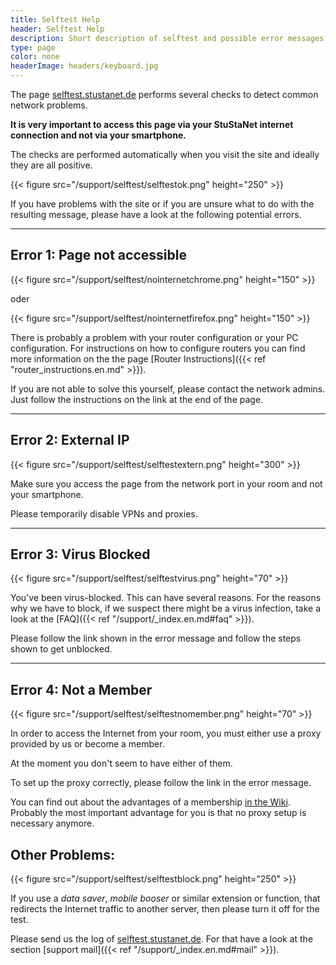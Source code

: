 ```yaml
---
title: Selftest Help
header: Selftest Help
description: Short description of selftest and possible error messages
type: page
color: none
headerImage: headers/keyboard.jpg
---
```


The page [selftest.stustanet.de](http://selftest.stustanet.de) performs several checks to detect common network problems.

**It is very important to access this page via your StuStaNet internet connection and not via your smartphone.**

The checks are performed automatically when you visit the site and ideally they are all positive.

{{< figure src="/support/selftest/selftestok.png" height="250" >}}

If you have problems with the site or if you are unsure what to do with the resulting message, please have a look at the following potential errors.

***

## Error 1: Page not accessible

{{< figure src="/support/selftest/nointernetchrome.png" height="150" >}}

oder

{{< figure src="/support/selftest/nointernetfirefox.png" height="150" >}}

There is probably a problem with your router configuration or your PC configuration.
For instructions on how to configure routers you can find more information on the the page [Router Instructions]({{< ref "router_instructions.en.md" >}}).

If you are not able to solve this yourself, please contact the network admins. Just follow the instructions on the link at the end of the page.

***

## Error 2: External IP

{{< figure src="/support/selftest/selftestextern.png" height="300" >}}

Make sure you access the page from the network port in your room and not your smartphone.

Please temporarily disable VPNs and proxies.

***

## Error 3: Virus Blocked

{{< figure src="/support/selftest/selftestvirus.png" height="70" >}}

You've been virus-blocked. This can have several reasons. For the reasons why we have to block, if we suspect there might be a virus infection, take a look at the [FAQ]({{< ref "/support/_index.en.md#faq" >}}).

Please follow the link shown in the error message and follow the steps shown to get unblocked.

***

## Error 4: Not a Member

{{< figure src="/support/selftest/selftestnomember.png" height="70" >}}

In order to access the Internet from your room, you must either use a proxy provided by us or become a member.

At the moment you don't seem to have either of them.

To set up the proxy correctly, please follow the link in the error message.

You can find out about the advantages of a membership [in the Wiki](https://wiki.stusta.de/StuStaNet-Services). Probably the most important advantage for you is that no proxy setup is necessary anymore.

## Other Problems:

{{< figure src="/support/selftest/selftestblock.png" height="250" >}}

If you use a *data saver*, *mobile booser* or similar extension or function, that redirects the Internet traffic to another server, then please turn it off for the test.

Please send us the log of [selftest.stustanet.de](http://selftest.stustanet.de). For that have a look at the section [support mail]({{< ref "/support/_index.en.md#mail" >}}).
